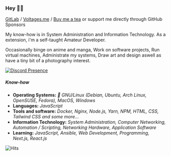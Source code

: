 ### Hey 👋🏻

[GitLab](https://gitlab.com/v4ltages) / [Voltages.me](https://voltages.me) / [Buy me a tea](https://ko-fi.com/voltages) or support me directly through GitHub Sponsors

My know-how is in System Administration and Information Technology. As a extension, i'm a self-taught Amateur Developer.

Occasionally binge on anime and manga, Work on software projects, Run virtual machines, Administrate my systems, Draw art and design aswell as have a tiny bit of a photography interest.

[![Discord Presence](https://lanyard-profile-readme.vercel.app/api/218972931701735424)](https://discord.com/users/218972931701735424)

##### Know-how
- **Operating Systems:** *🐧 GNU/Linux (Debian, Ubuntu, Arch Linux, OpenSUSE, Fedora), MacOS, Windows*
- **Languages:** *JavaScript*
- **Tools and software:** *Docker, Nginx, Node.js, Yarn, NPM, HTML, CSS, Tailwind CSS and some more...*
- **Information Technology:** *System Administration, Computer Networking, Automation / Scripting, Networking Hardware, Application Software*
- **Learning:** *JavaScript, Ansible, Web Development, Programming, Next.js, React.js*

![Hits](https://hits.link/hits?url=https%3A%2F%2Fgithub.com%2Fv4ltages&label=visits&bgRight=ddb6f2)
<!--
**v4ltages/v4ltages** is a ✨ _special_ ✨ repository because its `README.md` (this file) appears on your GitHub profile.

Here are some ideas to get you started:

- 🔭 I’m currently working on ...
- 🌱 I’m currently learning ...
- 👯 I’m looking to collaborate on ...
- 🤔 I’m looking for help with ...
- 💬 Ask me about ...
- 📫 How to reach me: ...
- 😄 Pronouns: ...
- ⚡ Fun fact: ...
-->
